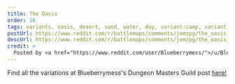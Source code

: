 ```yaml
---
title: The Oasis
order: 16
tags: variants, oasis, desert, sand, water, day, variant:camp, variant:ruins, variant:magic-circles, variant:night, artist:blueberrymess
postUrl: https://www.reddit.com/r/battlemaps/comments/jemzpg/the_oasis_65x45/
descUrl: https://www.reddit.com/r/battlemaps/comments/jemzpg/the_oasis_65x45/g9f5r7s/
credit: >
  Posted by <a href="https://www.reddit.com/user/Blueberrymess/">/u/Blueberrymess</a> to <a href="https://www.reddit.com/r/battlemaps/">/r/battlemaps</a> in Oct, 2020. <br/> Please support the artist on <a href="https://www.dmsguild.com/browse.php?author=To%C3%B1i%20Gil">Dungeon Masters Guild</a> and <a href="https://ko-fi.com/blueberrymess">Ko-fi</a>, as well as follow them on <a href="https://twitter.com/Blueberryme88">Twitter</a>, <a href="https://blueberrymess.artstation.com/">ArtStation</a>
---
```

Find all the variations at Blueberrymess's Dungeon Masters Guild post <a href="https://www.dmsguild.com/product/326666/Deserts-VOL2-The-Oasis?src=by_author_of_product" title="Deserts VOL2: The Oasis by Blueberrymess on Dungeon Masters Guild">here!</a>
